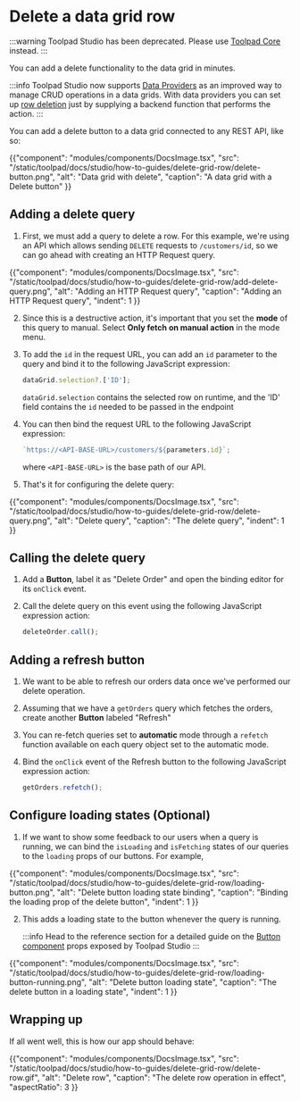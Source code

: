 # Delete a data grid row

:::warning
Toolpad Studio has been deprecated. Please use [Toolpad Core](/toolpad/) instead.
:::

<p class="description">You can add a delete functionality to the data grid in minutes.</p>

:::info
Toolpad Studio now supports [Data Providers](/toolpad/studio/concepts/data-providers/) as an improved way to manage CRUD operations in a data grids. With data providers you can set up [row deletion](/toolpad/studio/concepts/data-providers/#deleting-rows) just by supplying a backend function that performs the action.
:::

You can add a delete button to a data grid connected to any REST API, like so:

{{"component": "modules/components/DocsImage.tsx", "src": "/static/toolpad/docs/studio/how-to-guides/delete-grid-row/delete-button.png", "alt": "Data grid with delete", "caption": "A data grid with a Delete button" }}

## Adding a delete query

1. First, we must add a query to delete a row. For this example, we're using an API which allows sending `DELETE` requests to `/customers/id`, so we can go ahead with creating an HTTP Request query.

{{"component": "modules/components/DocsImage.tsx", "src": "/static/toolpad/docs/studio/how-to-guides/delete-grid-row/add-delete-query.png", "alt": "Adding an HTTP Request query", "caption": "Adding an HTTP Request query", "indent": 1 }}

2. Since this is a destructive action, it's important that you set the **mode** of this query to manual. Select **Only fetch on manual action** in the mode menu.

3. To add the `id` in the request URL, you can add an `id` parameter to the query and bind it to the following JavaScript expression:

   ```js
   dataGrid.selection?.['ID'];
   ```

   `dataGrid.selection` contains the selected row on runtime, and the 'ID' field contains the `id` needed to be passed in the endpoint

4. You can then bind the request URL to the following JavaScript expression:

   ```js
   `https://<API-BASE-URL>/customers/${parameters.id}`;
   ```

   where `<API-BASE-URL>` is the base path of our API.

5. That's it for configuring the delete query:

{{"component": "modules/components/DocsImage.tsx", "src": "/static/toolpad/docs/studio/how-to-guides/delete-grid-row/delete-query.png", "alt": "Delete query", "caption": "The delete query", "indent": 1 }}

## Calling the delete query

1. Add a **Button**, label it as "Delete Order" and open the binding editor for its `onClick` event.

2. Call the delete query on this event using the following JavaScript expression action:
   ```js
   deleteOrder.call();
   ```

## Adding a refresh button

1. We want to be able to refresh our orders data once we've performed our delete operation.

2. Assuming that we have a `getOrders` query which fetches the orders, create another **Button** labeled "Refresh"

3. You can re-fetch queries set to **automatic** mode through a `refetch` function available on each query object set to the automatic mode.

4. Bind the `onClick` event of the Refresh button to the following JavaScript expression action:

   ```js
   getOrders.refetch();
   ```

## Configure loading states (Optional)

1. If we want to show some feedback to our users when a query is running, we can bind the `isLoading` and `isFetching` states of our queries to the `loading` props of our buttons. For example,

{{"component": "modules/components/DocsImage.tsx", "src": "/static/toolpad/docs/studio/how-to-guides/delete-grid-row/loading-button.png", "alt": "Delete button loading state binding", "caption": "Binding the loading prop of the delete button", "indent": 1 }}

2. This adds a loading state to the button whenever the query is running.

   :::info
   Head to the reference section for a detailed guide on the [Button component](/toolpad/studio/reference/components/button/) props exposed by Toolpad Studio
   :::

{{"component": "modules/components/DocsImage.tsx", "src": "/static/toolpad/docs/studio/how-to-guides/delete-grid-row/loading-button-running.png", "alt": "Delete button loading state", "caption": "The delete button in a loading state", "indent": 1 }}

## Wrapping up

If all went well, this is how our app should behave:

{{"component": "modules/components/DocsImage.tsx", "src": "/static/toolpad/docs/studio/how-to-guides/delete-grid-row/delete-row.gif", "alt": "Delete row", "caption": "The delete row operation in effect", "aspectRatio": 3 }}
